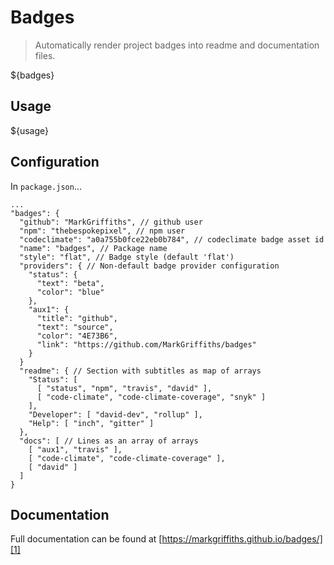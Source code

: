 # Badges

> Automatically render project badges into readme and documentation files.

${badges}

## Usage
${usage}

## Configuration

In `package.json`...

```
...
"badges": {
  "github": "MarkGriffiths", // github user
  "npm": "thebespokepixel", // npm user
  "codeclimate": "a0a755b0fce22eb0b784", // codeclimate badge asset id
  "name": "badges", // Package name
  "style": "flat", // Badge style (default 'flat')
  "providers": { // Non-default badge provider configuration
    "status": {
      "text": "beta",
      "color": "blue"
    },
    "aux1": {
      "title": "github",
      "text": "source",
      "color": "4E73B6",
      "link": "https://github.com/MarkGriffiths/badges"
    }
  }
  "readme": { // Section with subtitles as map of arrays
    "Status": [
      [ "status", "npm", "travis", "david" ],
      [ "code-climate", "code-climate-coverage", "snyk" ]
    ],
    "Developer": [ "david-dev", "rollup" ],
    "Help": [ "inch", "gitter" ]
  },
  "docs": [ // Lines as an array of arrays
    [ "aux1", "travis" ],
    [ "code-climate", "code-climate-coverage" ],
    [ "david" ]
  ]
}
```

## Documentation
Full documentation can be found at [https://markgriffiths.github.io/badges/][1]

[1]: https://markgriffiths.github.io/badges/
